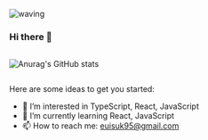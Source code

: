 ![waving](https://capsule-render.vercel.app/api?type=waving&height=200&text=Welcome!&fontAlign=80&fontAlignY=40&color=gradient)
### Hi there 👋
<div align="center" style="display:flex">

![Anurag's GitHub stats](https://github-readme-stats.vercel.app/api?username=shimeeuisuk&show_icons=true&count_private=true&theme=nightowl&hide=issues)

</div>

Here are some ideas to get you started:

- 👀 I’m interested in TypeScript, React, JavaScript
- 🌱 I’m currently learning React, JavaScript
- 📫 How to reach me: euisuk95@gmail.com

